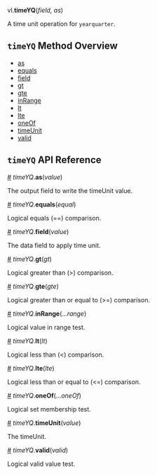 vl.<b>timeYQ</b>(<em>field, as</em>)

A time unit operation for <code>yearquarter</code>.

## <code>timeYQ</code> Method Overview

* <a href="#as">as</a>
* <a href="#equals">equals</a>
* <a href="#field">field</a>
* <a href="#gt">gt</a>
* <a href="#gte">gte</a>
* <a href="#inRange">inRange</a>
* <a href="#lt">lt</a>
* <a href="#lte">lte</a>
* <a href="#oneOf">oneOf</a>
* <a href="#timeUnit">timeUnit</a>
* <a href="#valid">valid</a>

## <code>timeYQ</code> API Reference

<a id="as" href="#as">#</a>
<em>timeYQ</em>.<b>as</b>(<em>value</em>)

The output field to write the timeUnit value.

<a id="equals" href="#equals">#</a>
<em>timeYQ</em>.<b>equals</b>(<em>equal</em>)

Logical equals (==) comparison.

<a id="field" href="#field">#</a>
<em>timeYQ</em>.<b>field</b>(<em>value</em>)

The data field to apply time unit.

<a id="gt" href="#gt">#</a>
<em>timeYQ</em>.<b>gt</b>(<em>gt</em>)

Logical greater than (>) comparison.

<a id="gte" href="#gte">#</a>
<em>timeYQ</em>.<b>gte</b>(<em>gte</em>)

Logical greater than or equal to (>=) comparison.

<a id="inRange" href="#inRange">#</a>
<em>timeYQ</em>.<b>inRange</b>(<em>...range</em>)

Logical value in range test.

<a id="lt" href="#lt">#</a>
<em>timeYQ</em>.<b>lt</b>(<em>lt</em>)

Logical less than (<) comparison.

<a id="lte" href="#lte">#</a>
<em>timeYQ</em>.<b>lte</b>(<em>lte</em>)

Logical less than or equal to (<=) comparison.

<a id="oneOf" href="#oneOf">#</a>
<em>timeYQ</em>.<b>oneOf</b>(<em>...oneOf</em>)

Logical set membership test.

<a id="timeUnit" href="#timeUnit">#</a>
<em>timeYQ</em>.<b>timeUnit</b>(<em>value</em>)

The timeUnit.

<a id="valid" href="#valid">#</a>
<em>timeYQ</em>.<b>valid</b>(<em>valid</em>)

Logical valid value test.

